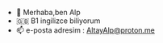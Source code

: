 - 👋 Merhaba,ben Alp
- 🇬🇧 B1 ingilizce biliyorum
- 📫 e-posta adresim : AltayAlp@proton.me
<!---
nordgladius/nordgladius is a ✨ special ✨ repository because its `README.md` (this file) appears on your GitHub profile.
You can click the Preview link to take a look at your changes.
--->
